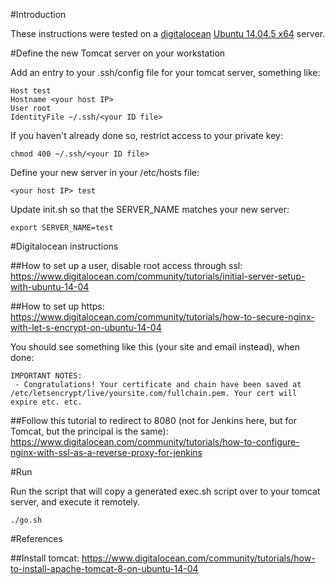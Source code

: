 #Introduction

These instructions were tested on a [digitalocean](http://www.digitalocean.com) [Ubuntu 14.04.5 x64](http://www.ubuntu.com) server.

#Define the new Tomcat server on your workstation

Add an entry to your .ssh/config file for your tomcat server, something like:

    Host test
    Hostname <your host IP>
    User root
    IdentityFile ~/.ssh/<your ID file>
    
If you haven't already done so, restrict access to your private key:

    chmod 400 ~/.ssh/<your ID file>
    
Define your new server in your /etc/hosts file:
    
    <your host IP> test

Update init.sh so that the SERVER_NAME matches your new server:

    export SERVER_NAME=test
   
#Digitalocean instructions

##How to set up a user, disable root access through ssl:
https://www.digitalocean.com/community/tutorials/initial-server-setup-with-ubuntu-14-04

##How to set up https:
https://www.digitalocean.com/community/tutorials/how-to-secure-nginx-with-let-s-encrypt-on-ubuntu-14-04

You should see something like this (your site and email instead), when done:


    IMPORTANT NOTES:
     - Congratulations! Your certificate and chain have been saved at
    /etc/letsencrypt/live/yoursite.com/fullchain.pem. Your cert will
    expire etc. etc.

##Follow this tutorial to redirect to 8080 (not for Jenkins here, but for Tomcat, but the principal is the same):
https://www.digitalocean.com/community/tutorials/how-to-configure-nginx-with-ssl-as-a-reverse-proxy-for-jenkins

#Run

Run the script that will copy a generated exec.sh script
over to your tomcat server, and execute it remotely.
 
    ./go.sh

#References

##Install tomcat:
https://www.digitalocean.com/community/tutorials/how-to-install-apache-tomcat-8-on-ubuntu-14-04

